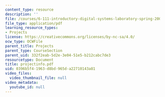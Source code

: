 ```yaml
---
content_type: resource
description: ''
file: /courses/6-111-introductory-digital-systems-laboratory-spring-2006/0396b5f41963d8bd965da22710143a81_projectinfo.pdf
file_type: application/pdf
learning_resource_types:
- Projects
license: https://creativecommons.org/licenses/by-nc-sa/4.0/
ocw_type: OCWFile
parent_title: Projects
parent_type: CourseSection
parent_uid: 332f2eab-5d2e-3e04-51e5-b212cabc7de3
resourcetype: Document
title: projectinfo.pdf
uid: 0396b5f4-1963-d8bd-965d-a22710143a81
video_files:
  video_thumbnail_file: null
video_metadata:
  youtube_id: null
---
```

